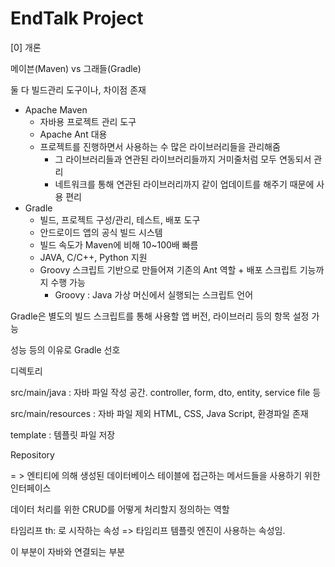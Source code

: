 # EndTalk Project



[0] 개론

메이븐(Maven) vs 그래들(Gradle)

 둘 다 빌드관리 도구이나, 차이점 존재

- Apache Maven
  - 자바용 프로젝트 관리 도구
  - Apache Ant 대용
  - 프로젝트를 진행하면서 사용하는 수 많은 라이브러리들을 관리해줌
    - 그 라이브러리들과 연관된 라이브러리들까지 거미줄처럼 모두 연동되서 관리
    - 네트워크를 통해 연관된 라이브러리까지 같이 업데이트를 해주기 때문에 사용 편리
- Gradle
  - 빌드, 프로젝트 구성/관리, 테스트, 배포 도구
  - 안드로이드 앱의 공식 빌드 시스템
  - 빌드 속도가 Maven에 비해 10~100배 빠름
  - JAVA, C/C++, Python 지원
  - Groovy 스크립트 기반으로 만들어져 기존의 Ant 역할 + 배포 스크립트 기능까지 수행 가능
    - Groovy : Java 가상 머신에서 실행되는 스크립트 언어



Gradle은 별도의 빌드 스크립트를 통해 사용할 앱 버전, 라이브러리 등의 항목 설정 가능

성능 등의 이유로 Gradle 선호



디렉토리

src/main/java :  자바 파일 작성 공간. controller, form, dto, entity, service file 등

src/main/resources : 자바 파일 제외 HTML, CSS, Java Script, 환경파일 존재

template : 템플릿 파일 저장





Repository 

= > 엔티티에 의해 생성된 데이터베이스 테이블에 접근하는 메서드들을 사용하기 위한 인터페이스

데이터 처리를 위한 CRUD를 어떻게 처리할지 정의하는 역할



타임리프 th: 로 시작하는 속성 => 타임리프 템플릿 엔진이 사용하는 속성임.

이 부분이 자바와 연결되는 부분

